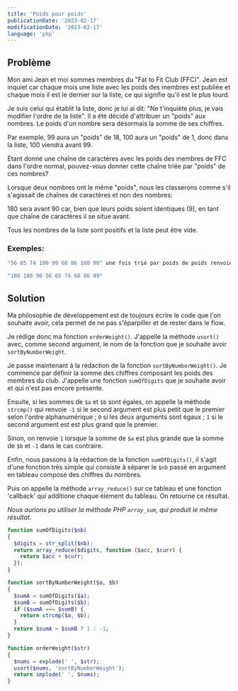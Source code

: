 ```yaml
---
title: 'Poids pour poids'
publicationDate: '2023-02-17'
modificationDate: '2023-02-17'
language: 'php'
---
```


## Problème

Mon ami Jean et moi sommes membres du "Fat to Fit Club (FFC)". Jean est inquiet car chaque mois une liste avec les poids des membres est publiée et chaque mois il est le dernier sur la liste, ce qui signifie qu'il est le plus lourd.

Je suis celui qui établit la liste, donc je lui ai dit: "Ne t'inquiète plus, je vais modifier l'ordre de la liste". Il a été décidé d'attribuer un "poids" aux nombres. Le poids d'un nombre sera désormais la somme de ses chiffres.

Par exemple, 99 aura un "poids" de 18, 100 aura un "poids" de 1, donc dans la liste, 100 viendra avant 99.

Étant donné une chaîne de caractères avec les poids des membres de FFC dans l'ordre normal, pouvez-vous donner cette chaîne triée par "poids" de ces nombres?

Lorsque deux nombres ont le même "poids", nous les classerons comme s'il s'agissait de chaînes de caractères et non des nombres:

180 sera avant 90 car, bien que leurs poids soient identiques (9), en tant que chaîne de caractères il se situe avant.

Tous les nombres de la liste sont positifs et la liste peut être vide.

### Exemples:

```bash
"56 65 74 100 99 68 86 180 90" une fois trié par poids de poids renvoie:

"100 180 90 56 65 74 68 86 99"
```

## Solution

Ma philosophie de développement est de toujours écrire le code que l'on souhaite avoir, cela permet de ne pas s'éparpiller et de rester dans le flow.

Je rédige donc ma fonction `orderWeight()`. J'appelle la méthode `usort()` avec, comme second argument, le nom de la fonction que je souhaite avoir `sortByNumberWeight`.

Je passe maintenant à la rédaction de la fonction `sortByNumberWeight()`.
Je commence par définir la somme des chiffres composant les poids des membres du club. J'appelle une fonction `sumOfDigits` que je souhaite avoir et qui n'est pas encore présente.

Ensuite, si les sommes de `$a` et `$b` sont égales, on appelle la méthode `strcmp()` qui renvoie `-1` si le second argument est plus petit que le premier selon l'ordre alphanumérique ; `0` si les deux arguments sont égaux ; `1` si le second argument est est plus grand que le premier.

Sinon, on renvoie `1` lorsque la somme de `$a` est plus grande que la somme de `$b` et `-1` dans le cas contraire.

Enfin, nous passons à la rédaction de la fonction `sumOfDigits()`, il s'agit d'une fonction très simple qui consiste à séparer le `$nb` passé en argument en tableau composé des chiffres du nombres.

Puis on appelle la méthode `array_reduce()` sur ce tableau et une fonction 'callback' qui additione chaque élément du tableau. On retourne ce résultat.

_Nous aurions pu utiliser la méthode PHP `array_sum`, qui produit le même résultat._

```php
function sumOfDigits($nb)
{
  $digits = str_split($nb);
  return array_reduce($digits, function ($acc, $curr) {
    return $acc + $curr;
  });
}

function sortByNumberWeight($a, $b)
{
  $sumA = sumOfDigits($a);
  $sumB = sumOfDigits($b);
  if ($sumA === $sumB) {
    return strcmp($a, $b);
  }
  return $sumA > $sumB ? 1 : -1;
}

function orderWeight($str)
{
  $nums = explode(' ', $str);
  usort($nums, 'sortByNumberWeight');
  return implode(' ', $nums);
}
```
